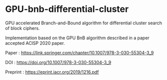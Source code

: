 # GPU-bnb-differential-cluster
GPU accelerated Branch-and-Bound algorithm for differential cluster search of block ciphers.

Implementation based on the GPU BnB algorithm described in a paper accepted ACISP 2020 paper.

Paper : https://link.springer.com/chapter/10.1007/978-3-030-55304-3_9 

DOI : https://doi.org/10.1007/978-3-030-55304-3_9 

Preprint : https://eprint.iacr.org/2019/1216.pdf 

